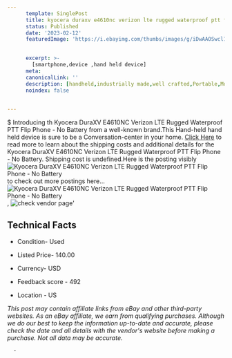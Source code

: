 ```yaml
---
      template: SinglePost
      title: kyocera duraxv e4610nc verizon lte rugged waterproof ptt flip phone no battery
      status: Published
      date: '2023-02-12'
      featuredImage: 'https://i.ebayimg.com/thumbs/images/g/iDwAAOSwcl1j5PGj/s-l225.jpg'
       

      excerpt: >-
        [smartphone,device ,hand held device]
      meta:
      canonicalLink: ''
      description: [handheld,industrially made,well crafted,Portable,Mobile,Compact,Convenient,Lightweight,Maneuverable,Man-portable,Miniature,Carriable,Hand-held,Light,Holdable,Transportable,Mobile device,Pocket-sized,On-the-go,Wireless,Cordless,Compact size,Convenient size, smartphone,device ,hand held device]
      noindex: false
      

---
```

$
      Introducing th Kyocera DuraXV E4610NC Verizon LTE Rugged Waterproof PTT Flip Phone - No Battery from a well-known brand.This Hand-held hand held device is sure to be a Conversation-center in your home. [Click Here](https://www.ebay.com/itm/404153101826?hash=item5e1966ee02%3Ag%3AiDwAAOSwcl1j5PGj&mkevt=1&mkcid=1&mkrid=711-53200-19255-0&campid=%253CePNCampaignId%253E&customid=%253CreferenceId%253E&toolid=10049) to read more to learn about the shipping costs and additional details for the Kyocera DuraXV E4610NC Verizon LTE Rugged Waterproof PTT Flip Phone - No Battery. Shipping cost is undefined.Here is the posting visibly ![Kyocera DuraXV E4610NC Verizon LTE Rugged Waterproof PTT Flip Phone - No Battery](https://i.ebayimg.com/thumbs/images/g/iDwAAOSwcl1j5PGj/s-l225.jpg) to check out more postings here... ![Kyocera DuraXV E4610NC Verizon LTE Rugged Waterproof PTT Flip Phone - No Battery](https://i.ebayimg.com/images/g/iDwAAOSwcl1j5PGj/s-l1600.jpg), ![check vendor page](https://origin-galleryplus.ebayimg.com/ws/web/404153101826_2_0_1/225x225.jpg,https://origin-galleryplus.ebayimg.com/ws/web/404153101826_3_0_1/225x225.jpg,https://origin-galleryplus.ebayimg.com/ws/web/404153101826_4_0_1/225x225.jpg,https://origin-galleryplus.ebayimg.com/ws/web/404153101826_5_0_1/225x225.jpg)'

      

 ## Technical Facts 



     
      

 - Condition- Used 


      

 - Listed Price- 140.00 


      

 - Currency- USD 


      

 - Feedback score - 492 


      

 - Location - US 


      
      

 *_This post may contain affiliate links from eBay and other third-party websites. As an eBay affiliate, we earn from qualifying purchases. Although we do our best to keep the information up-to-date and accurate, please check the date and all details with the vendor's website before making a purchase. Not all data may be accurate._*




      -
